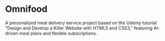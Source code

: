# Omnifood
A personalized meal delivery service project based on the Udemy tutorial "Design and Develop a Killer Website with HTML5 and CSS3," featuring AI-driven meal plans and flexible subscriptions.
